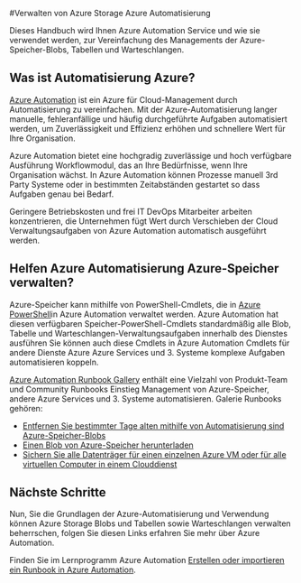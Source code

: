 <properties
    pageTitle="Verwalten von Azure Storage Azure Automatisierung"
    description="Erfahren Sie, wie Azure Automation Service zur Azure Storage Ebene verwalten."
    services="storage, automation"
    documentationCenter=""
    authors="jodoglevy"
    manager="eamono"
    editor=""/>

<tags
    ms.service="storage"
    ms.workload="storage"
    ms.tgt_pltfrm="na"
    ms.devlang="na"
    ms.topic="article"
    ms.date="05/23/2016"
    ms.author="jolevy"/>



#<a name="managing-azure-storage-using-azure-automation"></a>Verwalten von Azure Storage Azure Automatisierung

Dieses Handbuch wird Ihnen Azure Automation Service und wie sie verwendet werden, zur Vereinfachung des Managements der Azure-Speicher-Blobs, Tabellen und Warteschlangen.


## <a name="what-is-azure-automation"></a>Was ist Automatisierung Azure?

[Azure Automation](https://azure.microsoft.com/services/automation/) ist ein Azure für Cloud-Management durch Automatisierung zu vereinfachen. Mit der Azure-Automatisierung langer manuelle, fehleranfällige und häufig durchgeführte Aufgaben automatisiert werden, um Zuverlässigkeit und Effizienz erhöhen und schnellere Wert für Ihre Organisation.

Azure Automation bietet eine hochgradig zuverlässige und hoch verfügbare Ausführung Workflowmodul, das an Ihre Bedürfnisse, wenn Ihre Organisation wächst. In Azure Automation können Prozesse manuell 3rd Party Systeme oder in bestimmten Zeitabständen gestartet so dass Aufgaben genau bei Bedarf.

Geringere Betriebskosten und frei IT DevOps Mitarbeiter arbeiten konzentrieren, die Unternehmen fügt Wert durch Verschieben der Cloud Verwaltungsaufgaben von Azure Automation automatisch ausgeführt werden.


## <a name="how-can-azure-automation-help-manage-azure-storage"></a>Helfen Azure Automatisierung Azure-Speicher verwalten?

Azure-Speicher kann mithilfe von PowerShell-Cmdlets, die in [Azure PowerShell](https://msdn.microsoft.com/library/azure/jj156055.aspx)in Azure Automation verwaltet werden. Azure Automation hat diesen verfügbaren Speicher-PowerShell-Cmdlets standardmäßig alle Blob, Tabelle und Warteschlangen-Verwaltungsaufgaben innerhalb des Dienstes ausführen Sie können auch diese Cmdlets in Azure Automation Cmdlets für andere Dienste Azure Azure Services und 3. Systeme komplexe Aufgaben automatisieren koppeln.

[Azure Automation Runbook Gallery](https://azure.microsoft.com/blog/2014/10/07/introducing-the-azure-automation-runbook-gallery/) enthält eine Vielzahl von Produkt-Team und Community Runbooks Einstieg Management von Azure-Speicher, andere Azure Services und 3. Systeme automatisieren. Galerie Runbooks gehören:

 * [Entfernen Sie bestimmter Tage alten mithilfe von Automatisierung sind Azure-Speicher-Blobs](https://gallery.technet.microsoft.com/scriptcenter/Remove-Storage-Blobs-that-aae4b761)
 * [Einen Blob von Azure-Speicher herunterladen](https://gallery.technet.microsoft.com/scriptcenter/a-Blob-from-Azure-Storage-6bc13745)
 * [Sichern Sie alle Datenträger für einen einzelnen Azure VM oder für alle virtuellen Computer in einem Clouddienst](https://gallery.technet.microsoft.com/scriptcenter/Backup-all-disks-for-a-ede940d5)


## <a name="next-steps"></a>Nächste Schritte

Nun, Sie die Grundlagen der Azure-Automatisierung und Verwendung können Azure Storage Blobs und Tabellen sowie Warteschlangen verwalten beherrschen, folgen Sie diesen Links erfahren Sie mehr über Azure Automation.

Finden Sie im Lernprogramm Azure Automation [Erstellen oder importieren ein Runbook in Azure Automation](../automation/automation-creating-importing-runbook.md).
 
